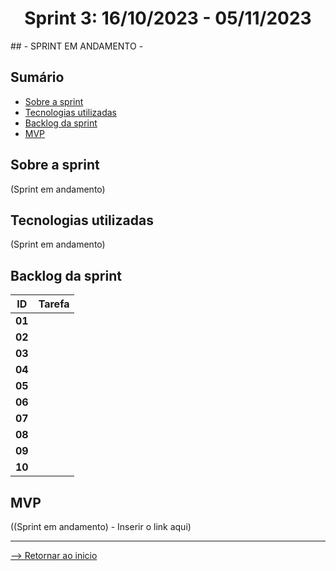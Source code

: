 <h1 align="center">Sprint 3: 16/10/2023 - 05/11/2023</h1>
## - SPRINT EM ANDAMENTO -

## Sumário

- [Sobre a sprint](#Sobre-a-sprint)
- [Tecnologias utilizadas](#Tecnologias-utilizadas)
- [Backlog da sprint](#Backlog-da-sprint)
- [MVP](#MVP)


## Sobre a sprint

(Sprint em andamento)

## Tecnologias utilizadas

(Sprint em andamento)

## Backlog da sprint

 ID | Tarefa |
|:--------------:  | :----------:|
| **01** |  |
| **02** |  |   
| **03** |  |
| **04** |  |  
| **05** |  |  
| **06** |  | 
| **07** |  | 
| **08** |  |
| **09** |  | 
| **10** |  |

## MVP

((Sprint em andamento) - Inserir o link aqui)

<hr>

[--> Retornar ao inicio](#Sumário)
